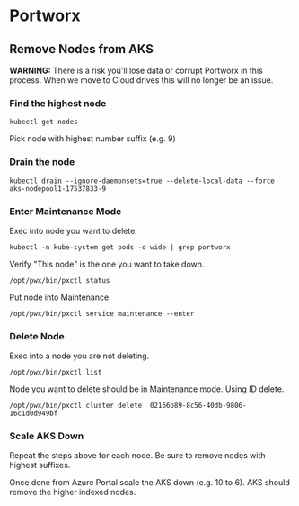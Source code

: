 # Portworx 

## Remove Nodes from AKS

**WARNING:** There is a risk you'll lose data or corrupt Portworx in this process.  When we move to Cloud drives this will no longer be an issue.

### Find the highest node 

```
kubectl get nodes
```

Pick node with highest number suffix (e.g. 9)

### Drain the node 

```
kubectl drain --ignore-daemonsets=true --delete-local-data --force aks-nodepool1-17537833-9
```


### Enter Maintenance Mode

Exec into node you want to delete.

```
kubectl -n kube-system get pods -o wide | grep portworx
```

Verify "This node" is the one you want to take down.


```
/opt/pwx/bin/pxctl status  
```

Put node into Maintenance

```
/opt/pwx/bin/pxctl service maintenance --enter
```

### Delete Node

Exec into a node you are not deleting.

```
/opt/pwx/bin/pxctl list  
```

Node you want to delete should be in Maintenance mode.  Using ID delete.

```
/opt/pwx/bin/pxctl cluster delete  02166b89-8c56-40db-9806-16c1d0d949bf
```

### Scale AKS Down

Repeat the steps above for each node.  Be sure to remove nodes with highest suffixes.

Once done from Azure Portal scale the AKS down (e.g. 10 to 6).  AKS should remove the higher indexed nodes.


